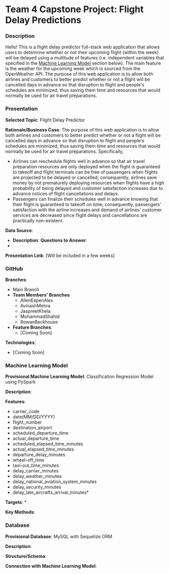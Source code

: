 # Team 4 Capstone Project: Flight Delay Predictions

### Description
Hello! This is a flight delay predictor full-stack web application that allows users to detemrine whether or not their upcoming flight (within the week) will be delayed using a multitude of features (i.e. independent variables that specified in the [Machine Learning Model](#machine-learning-model) section below). The main feature is the weather for the upcoming week which is sourced from the OpenWeather API. The purpose of this web application is to allow both airlines and customers to better predict whether or not a flight will be cancelled days in advance so that disruption to flight and people's schedules are minimized, thus saving them time and resources that would normally be used for air travel preparations.

### Presentation

**Selected Topic**: Flight Delay Predictor

**Rationale/Business Case**: The purpose of this web application is to allow both airlines and customers to better predict whether or not a flight will be cancelled days in advance so that disruption to flight and people's schedules are minimized, thus saving them time and resources that would normally be used for air travel preparations. Specifically,
* Airlines can reschedule flights well in advance so that air travel preparation resources are only deployed when the flight is guaranteed to takeoff and flight terminals can be free of passengers when flights are projected to be delayed or cancelled; consequently, airlines save money by not prematurely deploying resources when flights have a high probability of being delayed and customer satisfaction increases due to advance notices of flight cancellations and delays.
* Passengers can finalize their schedules well in advance knowing that their flight is guaranteed to takeoff on time; consequently, passengers' satisfaction with the airline increases and demand of airlines' customer services are decreased since flight delays and cancellations are practically non-existent.

**Data Source**: 
* **Description**:
**Questions to Answer**:
* 

**Presentation Link**: [Will be included in a few weeks]

### GitHub

**Branches**:
* Main Branch
* **Team Members' Branches**:
  * AllenEapenAlex
  * AvinashMehra
  * JaspreetKhela
  * MohammadShahid
  * RowanBackhouse
* **Feature Branches**:
  * [Coming Soon]


**Technologies**:
* [Coming Soon]

<a name="machine-learning-model"></a>
### Machine Learning Model

**Provisional Machine Learning Model**: Classification Regression Model using PySpark

**Description**:

**Features**:
* carrier_code
* date(MM/DD/YYYY)
* flight_number
* destination_airport
* scheduled_departure_time
* actual_departure_time
* scheduled_elapsed_time_minutes
* actual_elapsed_time_minutes
* departure_delay_minutes
* wheel-off_time
* taxi-out_time_minutes
* delay_carrier_minutes
* delay_weather_minutes
* delay_national_aviation_system_minutes
* delay_security_minutes
* delay_late_aircrafts_arrival_minutes* 

**Targets**:
* 

**Key Methods**:

### Database

**Provisional Database**: MySQL with Sequelize ORM

**Description**:

**Structure/Schema**:

**Connection with Machine Learning Model**:
